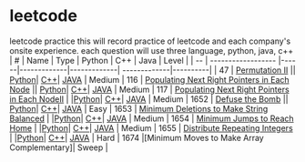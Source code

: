 # leetcode
leetcode practice
this will record practice of leetcode and each company's onsite experience.
each question will use three language, python, java, c++
| #  | Name               | Type |   Python    |    C++      |      Java    |    Level |
| -- | ------------------ |------|-------------|-------------| -------------|----------|
| 47 | [Permutation II](https://leetcode.com/problems/permutations-ii/) || [Python](question/permutationII.py)| [C++]()| [JAVA]() | Medium
| 116 | [Populating Next Right Pointers in Each Node](https://leetcode.com/problems/populating-next-right-pointers-in-each-node/) || [Python](questions/116.%20Populating%20Next%20Right%20Pointers/populating.py)| [C++](questions/116.%20Populating%20Next%20Right%20Pointers/populating.cpp)| [JAVA](questions/116.%20Populating%20Next%20Right%20Pointers/populating.java) | Medium
| 117 | [Populating Next Right Pointers in Each NodeII](https://leetcode.com/problems/populating-next-right-pointers-in-each-node-ii/) | |[Python](questions/117.%20Populating%20Next%20Right%20Pointers%20in%20Each%20Node%20II/populating.py)| [C++](questions/117.%20Populating%20Next%20Right%20Pointers%20in%20Each%20Node%20II/populating.cpp)| [JAVA](questions/117.%20Populating%20Next%20Right%20Pointers%20in%20Each%20Node%20II/populating.java) | Medium
| 1652 | [Defuse the Bomb](https://leetcode.com/problems/defuse-the-bomb/) || [Python](questions/1652.%20Defuse%20the%20Bomb/defuse.py)| [C++](questions/1652.%20Defuse%20the%20Bomb/defuse.cpp)| [JAVA](questions/1652.%20Defuse%20the%20Bomb/defuse.java) | Easy
| 1653 | [Minimum Deletions to Make String Balanced](https://leetcode.com/problems/minimum-deletions-to-make-string-balanced) | |[Python](questions/1653.%20Minimum%20Deletions%20to%20Make%20String%20Balanced/delete.py)| [C++](questions/1653.%20Minimum%20Deletions%20to%20Make%20String%20Balanced/delete.cpp)| [JAVA](questions/1653.%20Minimum%20Deletions%20to%20Make%20String%20Balanced/delete.java) | Medium
| 1654 | [Minimum Jumps to Reach Home](https://leetcode.com/problems/minimum-jumps-to-reach-home/) | |[Python](questions/1654.%20Minimum%20Jumps%20to%20Reach%20Home/min.py)| [C++](questions/1654.%20Minimum%20Jumps%20to%20Reach%20Home/min.cpp)| [JAVA](questions/1654.%20Minimum%20Jumps%20to%20Reach%20Home/min.java) | Medium
| 1655 | [Distribute Repeating Integers](https://leetcode.com/problems/distribute-repeating-integers/) | |[Python](questions/1655.%20Distribute%20Repeating%20Integers/distri.py)| [C++](questions/1655.%20Distribute%20Repeating%20Integers/distri.cpp)| [JAVA](questions/1655.%20Distribute%20Repeating%20Integers/distri.java) | Hard
| 1674 |[Minimum Moves to Make Array Complementary]| Sweep |


